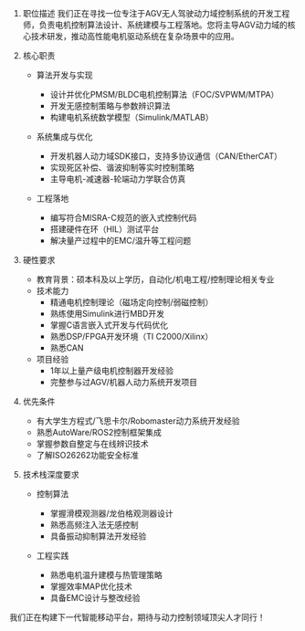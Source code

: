 
1. 职位描述
我们正在寻找一位专注于AGV无人驾驶动力域控制系统的开发工程师，负责电机控制算法设计、系统建模与工程落地。您将主导AGV动力域的核心技术研发，推动高性能电机驱动系统在复杂场景中的应用。

2. 核心职责
   * 算法开发与实现
     * 设计并优化PMSM/BLDC电机控制算法（FOC/SVPWM/MTPA）
     * 开发无感控制策略与参数辨识算法
     * 构建电机系统数学模型（Simulink/MATLAB）

   *  系统集成与优化
      *  开发机器人动力域SDK接口，支持多协议通信（CAN/EtherCAT）
      *  实现死区补偿、谐波抑制等实时控制策略
      *  主导电机-减速器-轮端动力学联合仿真

   * 工程落地
     * 编写符合MISRA-C规范的嵌入式控制代码
     * 搭建硬件在环（HIL）测试平台
     * 解决量产过程中的EMC/温升等工程问题

3. 硬性要求
   * 教育背景：硕本科及以上学历，自动化/机电工程/控制理论相关专业
   * 技术能力
     * 精通电机控制理论（磁场定向控制/弱磁控制）
     * 熟练使用Simulink进行MBD开发
     * 掌握C语言嵌入式开发与代码优化
     * 熟悉DSP/FPGA开发环境（TI C2000/Xilinx）
     * 熟悉CAN
   *  项目经验
      *  1年以上量产级电机控制器开发经验
      *  完整参与过AGV/机器人动力系统开发项目

4. 优先条件
   * 有大学生方程式/飞思卡尔/Robomaster动力系统开发经验
   * 熟悉AutoWare/ROS2控制框架集成
   * 掌握参数自整定与在线辨识技术
   * 了解ISO26262功能安全标准

5. 技术栈深度要求
   * 控制算法
     * 掌握滑模观测器/龙伯格观测器设计
     * 熟悉高频注入法无感控制
     * 具备振动抑制算法开发经验

   * 工程实践 
     * 熟悉电机温升建模与热管理策略
     * 掌握效率MAP优化技术
     * 具备EMC设计与整改经验



我们正在构建下一代智能移动平台，期待与动力控制领域顶尖人才同行！
